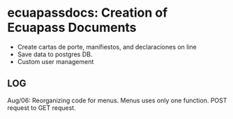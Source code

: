 # ecuapassdocs: Creation of Ecuapass Documents 
- Create cartas de porte, manifiestos, and declaraciones on line
- Save data to postgres DB.
- Custom user management

## LOG
Aug/06: Reorganizing code for menus. Menus uses only one function. POST request to GET request.
